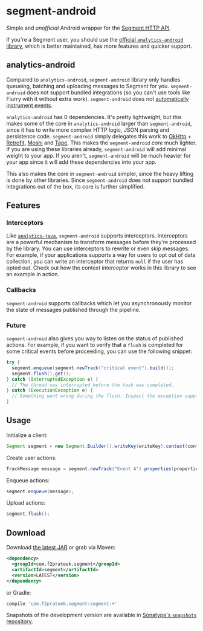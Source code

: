 # segment-android

Simple and *unofficial* Android wrapper for the [Segment HTTP API](https://segment.com/docs/sources/server/http/).

If you're a Segment user, you should use the [official `analytics-android` library](https://segment.com/docs/sources/mobile/android/), which is better maintained, has more features and quicker support.

## analytics-android

Compared to `analytics-android`, `segment-android` library only handles queueing, batching and uploading messages to Segment for you. `segment-android` does not support bundled integrations (so you can't use tools like Flurry with it without extra work). `segment-android` does not [automatically instrument events](https://segment.com/docs/spec/mobile/).

`analytics-android` has 0 dependencies. It's pretty lightweight, but this makes some of the core in `analytics-android` larger than `segment-android`, since it has to write more complex HTTP logic, JSON parsing and persistence code. `segment-android` simply delegates this work to [OkHttp](https://github.com/square/okhttp) + [Retrofit](https://github.com/square/retrofit), [Moshi](https://github.com/square/moshi) and [Tape](https://github.com/square/tape). This makes the `segment-android` *core* much lighter. If you are using these libraries already, `segment-android` will add minimal weight to your app. If you aren't, `segment-android` will be much heavier for your app since it will add these dependencies into your app.

This also makes the core in `segment-android` simpler, since the heavy lifting is done by other libraries. Since `segment-android` does not support bundled integrations out of the box, its core is further simplified.

## Features

### Interceptors

Like [`analytics-java`](https://github.com/segmentio/analytics-java), `segment-android` supports interceptors. Interceptors are a powerful mechanism to transform messages before they're processed by the library. You can use interceptors to rewrite or even skip messages. For example, if your applications supports a way for users to opt out of data collection, you can write an interceptor that returns `null` if the user has opted out. Check out how the context interceptor works in this library to see an example in action.

### Callbacks

`segment-android` supports callbacks which let you asynchronously monitor the state of messages published through the pipeline.

### Future

`segment-android` also gives you way to listen on the status of published actions. For example, if you want to verify that a `flush` is completed for some critical events before proceeding, you can use the following snippet:

```java
try {
  segment.enqueue(segment.newTrack("critical event").build());
  segment.flush().get();
} catch (InterruptedException e) {
  // The thread was interrupted before the task was completed.
} catch (ExecutionException e) {
  // Something went wrong during the flush. Inspect the exception supplied to figure out why.
}
```

## Usage

Initialize a client:

```java
Segment segment = new Segment.Builder().writeKey(writeKey).context(context).build();
```

Create user actions:

```java
TrackMessage message = segment.newTrack("Event A").properties(properties).build();
```

Enqueue actions:

```java
segment.enqueue(message);
```

Upload actions:

```java
segment.flush();
```

## Download

Download [the latest JAR](https://search.maven.org/remote_content?g=com.f2prateek.segment&a=segment&v=LATEST) or grab via Maven:
```xml
<dependency>
  <groupId>com.f2prateek.segment</groupId>
  <artifactId>segment</artifactId>
  <version>LATEST</version>
</dependency>
```

or Gradle:
```groovy
compile 'com.f2prateek.segment:segment:+'
```

Snapshots of the development version are available in [Sonatype's `snapshots` repository](https://oss.sonatype.org/content/repositories/snapshots/).
